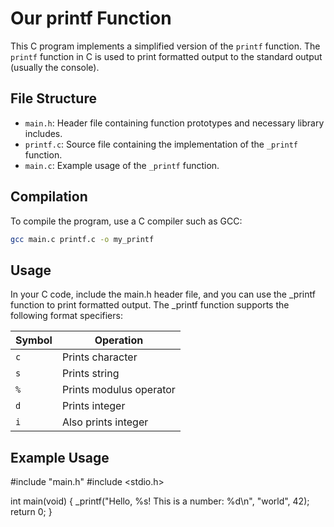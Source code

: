 # Our printf Function

This C program implements a simplified version of the `printf` function. The `printf` function in C is used to print formatted output to the standard output (usually the console).

## File Structure

- `main.h`: Header file containing function prototypes and necessary library includes.
- `printf.c`: Source file containing the implementation of the `_printf` function.
- `main.c`: Example usage of the `_printf` function.

## Compilation

To compile the program, use a C compiler such as GCC:

```bash
gcc main.c printf.c -o my_printf
```
## Usage
In your C code, include the main.h header file, and you can use the _printf function to print formatted output. The _printf function supports the following format specifiers:

| Symbol | Operation |
|--|--|
| `c` | Prints character |
| `s` | Prints string |
| `%` | Prints modulus operator |
| `d` | Prints integer |
| `i` | Also prints integer |

## Example Usage
#include "main.h"
#include <stdio.h>

int main(void) {
    _printf("Hello, %s! This is a number: %d\n", "world", 42);
    return 0;
}



